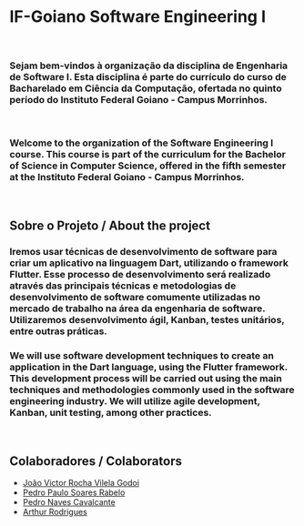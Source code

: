 # IF-Goiano Software Engineering I
<br>

### Sejam bem-vindos à organização da disciplina de Engenharia de Software I. Esta disciplina é parte do currículo do curso de Bacharelado em Ciência da Computação, ofertada no quinto período do Instituto Federal Goiano - Campus Morrinhos.

<br>

### Welcome to the organization of the Software Engineering I course. This course is part of the curriculum for the Bachelor of Science in Computer Science, offered in the fifth semester at the Instituto Federal Goiano - Campus Morrinhos.

<br>


## Sobre o Projeto / About the project

### Iremos usar técnicas de desenvolvimento de software para criar um aplicativo na linguagem Dart, utilizando o framework Flutter. Esse processo de desenvolvimento será realizado através das principais técnicas e metodologias de desenvolvimento de software comumente utilizadas no mercado de trabalho na área da engenharia de software. Utilizaremos desenvolvimento ágil, Kanban, testes unitários, entre outras práticas.

### We will use software development techniques to create an application in the Dart language, using the Flutter framework. This development process will be carried out using the main techniques and methodologies commonly used in the software engineering industry. We will utilize agile development, Kanban, unit testing, among other practices.

<br>

## Colaboradores / Colaborators

* [João Victor Rocha Vilela Godoi](https://github.com/Joao-Victor-RVG)
* [Pedro Paulo Soares Rabelo](https://github.com/SwloBr)
* [Pedro Naves Cavalcante](https://github.com/PedroNaves00)
* [Arthur Rodrigues](https://github.com/ArthurRCastilho)

